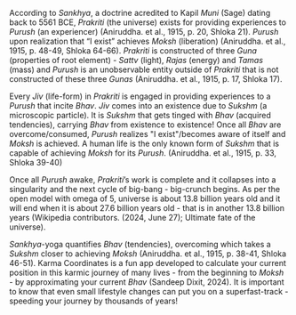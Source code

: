 According to *Sankhya*, a doctrine acredited to Kapil *Muni* (Sage) dating back to 5561 BCE, *Prakriti* (the universe) exists for providing experiences to *Purush* (an experiencer) (Aniruddha. et al., 1915, p. 20, Shloka 21). *Purush* upon realization that “I exist” achieves *Moksh* (liberation) (Aniruddha. et al., 1915, p. 48-49, Shloka 64-66). *Prakriti* is constructed of three *Guna* (properties of root element) - *Sattv* (light), *Rajas* (energy) and *Tamas* (mass)  and *Purush* is an unobservable entity outside of *Prakriti* that is not constructed of these three *Gunas* (Aniruddha. et al., 1915, p. 17, Shloka 17).

Every *Jiv* (life-form) in *Prakriti* is engaged in providing experiences to a *Purush* that incite *Bhav*. *Jiv* comes into an existence due to *Sukshm* (a microscopic particle). It is *Sukshm* that gets tinged with *Bhav* (acquired tendencies), carrying *Bhav* from existence to existence! Once all *Bhav* are overcome/consumed, *Purush* realizes "I exist"/becomes aware of itself and *Moksh* is achieved. A human life is the only known form of *Sukshm* that is capable of achieving *Moksh* for its *Purush*. (Aniruddha. et al., 1915, p. 33, Shloka 39-40)

Once  all *Purush* awake, *Prakriti*’s work is complete and it collapses into a singularity and the next cycle of big-bang - big-crunch begins. As per the open model with omega of 5, universe is about 13.8 billion years old and it will end when it is about 27.6 billion years old - that is in another 13.8 billion years (Wikipedia contributors. (2024, June 27); Ultimate fate of the universe).  

*Sankhya*-yoga quantifies *Bhav* (tendencies), overcoming which takes a *Sukshm* closer to achieving *Moksh* (Aniruddha. et al., 1915, p. 38-41, Shloka 46-51). Karma Coordinates is a fun app developed to calculate your current position in this karmic journey of many lives - from the beginning to *Moksh* - by approximating your current *Bhav* (Sandeep Dixit, 2024). It is important to know that even small lifestyle changes can put you on a superfast-track - speeding your journey by thousands of years!
